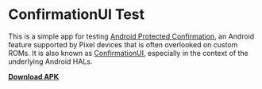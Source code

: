 # ConfirmationUI Test

This is a simple app for testing [Android Protected Confirmation](https://developer.android.com/training/articles/security-android-protected-confirmation), an Android feature supported by Pixel devices that is often overlooked on custom ROMs. It is also known as [ConfirmationUI](https://source.android.com/security/protected-confirmation), especially in the context of the underlying Android HALs.

**[Download APK](https://github.com/kdrag0n/confirmationui-test/releases/download/v1.0.0/confirmationui-test-v1.0.0.apk)**
